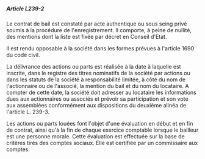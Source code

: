 ##### Article L239-2

Le contrat de bail est constaté par acte authentique ou sous seing privé soumis à la procédure de l'enregistrement. Il comporte, à peine de nullité, des mentions dont la liste est fixée par décret en Conseil d'Etat.

Il est rendu opposable à la société dans les formes prévues à l'article 1690 du code civil.

La délivrance des actions ou parts est réalisée à la date à laquelle est inscrite, dans le registre des titres nominatifs de la société par actions ou dans les statuts de la société à responsabilité limitée, à côté du nom de l'actionnaire ou de l'associé, la mention du bail et du nom du locataire. A compter de cette date, la société doit adresser au locataire les informations dues aux actionnaires ou associés et prévoir sa participation et son vote aux assemblées conformément aux dispositions du deuxième alinéa de l'article L. 239-3.

Les actions ou parts louées font l'objet d'une évaluation en début et en fin de contrat, ainsi qu'à la fin de chaque exercice comptable lorsque le bailleur est une personne morale. Cette évaluation est effectuée sur la base de critères tirés des comptes sociaux. Elle est certifiée par un commissaire aux comptes.

